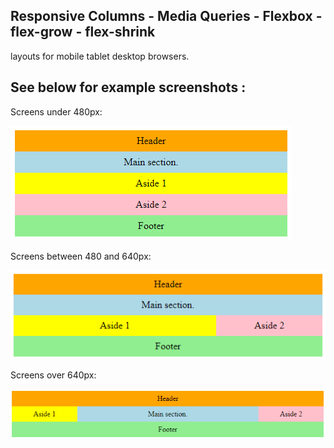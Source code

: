## Responsive Columns - Media Queries - Flexbox - flex-grow  -  flex-shrink
 layouts for mobile  tablet  desktop browsers.

## See below for example screenshots :

Screens under 480px:

![under 480px example](img/under480.png)

Screens between 480 and 640px:

![480 to 640px example](img/480to640.png)

Screens over 640px:

![over 640px example](img/over640.png)